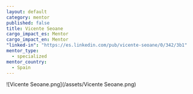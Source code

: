 ```yaml
---
layout: default
category: mentor
published: false
title: Vicente Seoane
cargo_impact_es: Mentor
cargo_impact_en: Mentor
"linked-in": "https://es.linkedin.com/pub/vicente-seoane/0/342/3b1"
mentor_type: 
  - specialized
mentor_country: 
  - Spain
---
```


![Vicente Seoane.png](/assets/Vicente Seoane.png)
